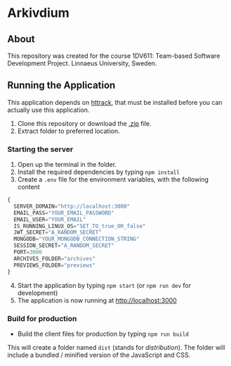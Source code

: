 # Arkivdium
## About
This repository was created for the course 1DV611: Team-based Software Development Project. Linnaeus University, Sweden.

## Running the Application
This application depends on [httrack](http://www.httrack.com), that must be installed before you can actually use this application.  

1. Clone this repository or download the [.zip](https://github.com/1dv611-meridium/1dv611-meridium/archive/master.zip) file.
2. Extract folder to preferred location.

  ### Starting the server
  1. Open up the terminal in the folder.
  2. Install the required dependencies by typing `npm install`
  3. Create a `.env` file for the environment variables, with the following content
  ``` js
  {
    SERVER_DOMAIN="http://localhost:3000"
    EMAIL_PASS="YOUR_EMAIL_PASSWORD"
    EMAIL_USER="YOUR_EMAIL"
    IS_RUNNING_LINUX_OS="SET_TO_true_OR_false"
    JWT_SECRET="A_RANDOM_SECRET"
    MONGODB="YOUR_MONGODB_CONNECTION_STRING"
    SESSION_SECRET="A_RANDOM_SECRET"
    PORT=3000
    ARCHIVES_FOLDER="archives"
    PREVIEWS_FOLDER="previews"    
  }
  ```
  4. Start the application by typing `npm start` (or `npm run dev` for development)
  5. The application is now running at [http://localhost:3000](http://localhost:3000)

  ### Build for production
  - Build the client files for production by typing `npm run build`

  This will create a folder named `dist` (stands for *distribution*). The folder will include a bundled / minified version of the JavaScript and CSS.
